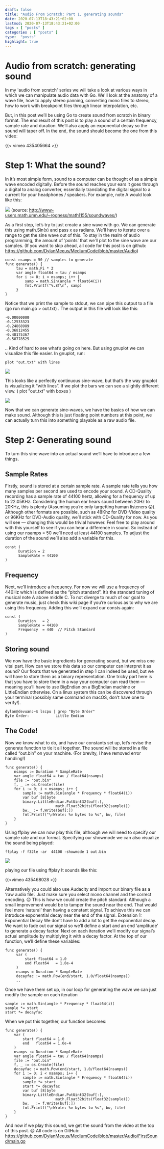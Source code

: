 ```yaml
---
draft: false 
title: "Audio From Scratch: Part 1, generating sounds"
date: 2020-07-13T18:43:21+02:00
lastmod: 2020-07-13T18:43:21+02:00
tags : [ "posts" ]
categories : [ "posts" ]
type:  "posts"
highlight: true
---
```


# Audio from scratch: generating sound

In my 'audio from scratch' series we will take a look at various ways in which we can manipulate
audio data with Go. We'll look at the anatomy of a wave file, how to apply stereo panning,
converting mono files to stereo, how to work with breakpoint files through linear interpolation,
etc. 

But, in this post we’ll be using Go to create sound from scratch in binary format. The end result of this post is to play a sound of a certain frequency, sample rate and duration. We’ll also apply an exponential decay so the sound will taper off. In the end, the sound should become the one from this video:

{{< vimeo 435405664 >}}

# Step 1: What the sound?

In it’s most simple form, sound to a computer can be thought of as a simple wave encoded digitally. Before the sound reaches your ears it goes through a digital to analog converter, essentially translating the digital signal to a current for your headphones / speakers.
For example, note A would look like this:

![](http://www-users.math.umn.edu/~rogness/math1155/soundwaves/a.png)
(source: http://www-users.math.umn.edu/~rogness/math1155/soundwaves/)

As a first step, let’s try to just create a sine wave with go.
We can generate this using math.Sin(x) and pass x as radians. We’ll have to iterate over a range to get the sine wave out of this. To stay in the realm of audio programming, the amount of ‘points’ that we’ll plot to the sine wave are our samples.
(If you want to skip ahead, all code for this post is on github: https://github.com/DylanMeeus/MediumCode/blob/master/Audio)

```
const nsamps = 50 // samples to generate
func generate() {
     tau = math.Pi * 2
     var angle float64 = tau / nsamps
     for i := 0; i < nsamps; i++ {
         samp = math.Sin(angle * float64(i))
         fmt.Printf("%.8f\n", samp)
     }
}
```

Notice that we print the sample to stdout, we can pipe this output to a file (go run main.go > out.txt) . The output in this file will look like this:

```
-0.00000000
-0.12533323
-0.24868989
-0.36812455
-0.48175367
-0.58778525
```
..
Kind of hard to see what’s going on here. But using gnuplot we can visualize this file easier. In gnuplot, run:

`plot "out.txt" with lines`

![](https://miro.medium.com/max/640/1*kL8CAzHZxYOrMBkvDFOMfA.png)

This looks like a perfectly continuous sine-wave, but that’s the way gnuplot is visualizing it “with lines”. If we plot the bars we can see a slightly different view. ( plot "out.txt" with boxes )

![](https://miro.medium.com/max/640/1*BOs1Fyln54FvmJnKBkh2Fw.png)


Now that we can generate sine-waves, we have the basics of how we can make sound. Although this is just floating point numbers at this point, we can actually turn this into something playable as a raw audio file.

# Step 2: Generating sound

To turn this sine wave into an actual sound we’ll have to introduce a few things.

## **Sample Rates**
Firstly, sound is stored at a certain sample rate. A sample rate tells you how many samples per second are used to encode your sound. A CD-Quality recording has a sample rate of 44100 hertz, allowing for a frequency of up to 22.05KHz. Considering the human ear hears sound between 20Hz to 20KHz, this is plenty (Assuming you’re only targetting human listeners 😛).
Although other formats are possible, such as 48Khz for DVD-Video quality or 96KHz for DVD-Audio quality, we’ll stick with CD-Quality for now. As you will see — changing this would be trivial however. Feel free to play around with this yourself to see if you can hear a difference in sound.
So instead of using our nsamps = 50 we’ll need at least 44100 samples. To adjust the duration of the sound we’ll also add a variable for this.

```
const (
      Duration = 2
      SampleRate = 44100
)
```

## **Frequency**
Next, we’ll introduce a frequency. For now we will use a frequency of 440Hz which is defined as the “pitch standard”. It’s the standard tuning of musical note A above middle C. To not diverge to much of our goal to generate music, just check this wiki page if you’re curious as to why we are using this frequency.
Adding this we’ll expand our consts again:
```
const (
      Duration   = 2
      SampleRate = 44100
      Frequency  = 440  // Pitch Standard
)
```
##  **Storing sound**
We now have the basic ingredients for generating sound, but we miss one vital part. How can we store this data so our computer can interpret it as sound?
Our floats that we generated in step 1 can indeed be used, but we will have to store them as a binary representation. One tricky part here is that you have to store them in a way your computer can read them — meaning you’ll have to use BigEndian on a BigEndian machine or LittleEndian otherwise.
On a linux system this can be discovered through your terminal (possibly same command on macOS, don’t have one to verify!).

```
dylan@devuan:~$ lscpu | grep "Byte Order"
Byte Order:            Little Endian
```

## **The Code!**
Now we know what to do, and have our constants set up, let’s revise the generate function to tie it all together. The sound will be stored in a file called “out.bin” on your machine. (For brevity, I have removed error handling!)

```
func generate() {
	nsamps := Duration * SampleRate
	var angle float64 = tau / float64(nsamps)
	file := "out.bin"
	f, _ := os.Create(file)
	for i := 0; i < nsamps; i++ {
		sample := math.Sin(angle * Frequency * float64(i))
		var buf [8]byte
		binary.LittleEndian.PutUint32(buf[:],
                       math.Float32bits(float32(sample)))
		bw,_ := f.Write(buf[:])
		fmt.Printf("\rWrote: %v bytes to %s", bw, file)
	}
}
```

Using ffplay we can now play this file, although we will need to specify our sample rate and our format. Specifying our showmode we can also visualize the sound being played:
```
ffplay -f f32le -ar  44100 -showmode 1 out.bin
```

![](https://miro.medium.com/max/640/1*BbaovxPpS_HmMsBlNIPdgQ.png)

playing our file using ffplay
It sounds like this:

{{<vimeo 435468028 >}}

Alternatively you could also use Audacity and import our binary file as a ‘raw audio file’. Just make sure you select mono channel and the correct encoding. 😉
This is how we could create the pitch standard. Although a small improvement would be to tamper the sound near the end. That would feel more ‘natural’ than having a constant signal. To achieve this we can introduce exponential decay near the end of the signal.
Extension 1: Exponential Decay
We don’t have to add a lot to get the exponential decay. We want to fade out our signal so we’ll define a start and an end ‘amplitude’ to generate a decay factor. Next on each iteration we’ll modify our signal’s actual amplitude by multiplying it with a decay factor.
At the top of our function, we’ll define these variables:

```
func generate() {
     var (
         start float64 = 1.0
         end float64   = 1.0e-4
     )
     nsamps = Duration * SampleRate
     decayfac := math.Pow(end/start, 1.0/float64(nsamps))
     ..
```

Once we have them set up, in our loop for generating the wave we can just modify the sample on each iteration

```
sample := math.Sin(angle * Frequency * float64(i))
sample *= start
start *= decayfac
```


When we put this together, our function becomes:
```
func generate() {
	var (
		start float64 = 1.0
		end   float64 = 1.0e-4
	)
	nsamps := Duration * SampleRate
	var angle float64 = tau / float64(nsamps)
	file := "out.bin"
	f, _ := os.Create(file)
	decayfac := math.Pow(end/start, 1.0/float64(nsamps))
	for i := 0; i < nsamps; i++ {
		sample := math.Sin(angle * Frequency * float64(i))
		sample *= start
		start *= decayfac
		var buf [8]byte
		binary.LittleEndian.PutUint32(buf[:],
                       math.Float32bits(float32(sample)))
		bw, _ := f.Write(buf[:])
		fmt.Printf("\rWrote: %v bytes to %s", bw, file)
	}
}
```

And now if we play this sound, we get the sound from the video at the top of this post. 😃
All code is on GitHub: https://github.com/DylanMeeus/MediumCode/blob/master/Audio/FirstSound/main.go
